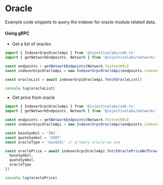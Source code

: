# Oracle

Example code snippets to query the indexer for oracle module related data.

#### Using gRPC

* Get a list of oracles

```ts
import { IndexerGrpcOracleApi } from '@injectivelabs/sdk-ts'
import { getNetworkEndpoints, Network } from '@injectivelabs/networks'

const endpoints = getNetworkEndpoints(Network.TestnetK8s)
const indexerGrpcOracleApi = new IndexerGrpcOracleApi(endpoints.indexer)

const oracleList = await indexerGrpcOracleApi.fetchOracleList()

console.log(oracleList)
```

* Get price from oracle

```ts
import { IndexerGrpcOracleApi } from '@injectivelabs/sdk-ts'
import { getNetworkEndpoints, Network } from '@injectivelabs/networks'

const endpoints = getNetworkEndpoints(Network.TestnetK8s)
const indexerGrpcOracleApi = new IndexerGrpcOracleApi(endpoints.indexer)

const baseSymbol = 'INJ'
const quoteSymbol = 'USDT'
const oracleType = 'bandibc' // primary oracle we use

const oraclePrice = await indexerGrpcOracleApi.fetchOraclePriceNoThrow({
  baseSymbol,
  quoteSymbol,
  oracleType
})

console.log(oraclePrice)
```
